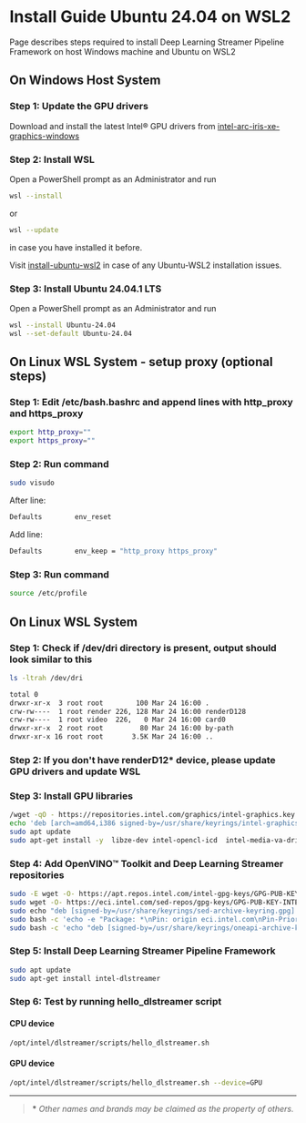 # Install Guide Ubuntu 24.04 on WSL2

Page describes steps required to install Deep Learning Streamer Pipeline
Framework on host Windows machine and Ubuntu on WSL2

## On Windows Host System

### Step 1: Update the GPU drivers

Download and install the latest Intel® GPU drivers from
[intel-arc-iris-xe-graphics-windows](https://www.intel.com/content/www/us/en/download/785597/intel-arc-iris-xe-graphics-windows.html)

### Step 2: Install WSL

Open a PowerShell prompt as an Administrator and run

```bash
wsl --install
```

or

```bash
wsl --update
```

in case you have installed it before.

Visit
[install-ubuntu-wsl2](https://documentation.ubuntu.com/wsl/en/latest/howto/install-ubuntu-wsl2)
in case of any Ubuntu-WSL2 installation issues.

### Step 3: Install Ubuntu 24.04.1 LTS

Open a PowerShell prompt as an Administrator and run

```bash
wsl --install Ubuntu-24.04
wsl --set-default Ubuntu-24.04
```

## On Linux WSL System - setup proxy (optional steps)

### Step 1: Edit /etc/bash.bashrc and append lines with http_proxy and https_proxy

```bash
export http_proxy=""
export https_proxy=""
```

### Step 2: Run command

```bash
sudo visudo
```

After line:

```bash
Defaults        env_reset
```

Add line:

```bash
Defaults        env_keep = "http_proxy https_proxy"
```

### Step 3: Run command

```bash
source /etc/profile
```

## On Linux WSL System

### Step 1: Check if /dev/dri directory is present, output should look similar to this

```bash
ls -ltrah /dev/dri

total 0
drwxr-xr-x  3 root root        100 Mar 24 16:00 .
crw-rw----  1 root render 226, 128 Mar 24 16:00 renderD128
crw-rw----  1 root video  226,   0 Mar 24 16:00 card0
drwxr-xr-x  2 root root         80 Mar 24 16:00 by-path
drwxr-xr-x 16 root root       3.5K Mar 24 16:00 ..
```

### Step 2: If you don't have renderD12\* device, please update GPU drivers and update WSL

### Step 3: Install GPU libraries

```bash
/wget -qO - https://repositories.intel.com/graphics/intel-graphics.key |   sudo gpg --dearmor --output /usr/share/keyrings/intel-graphics.gpg
echo 'deb [arch=amd64,i386 signed-by=/usr/share/keyrings/intel-graphics.gpg] https://repositories.intel.com/graphics/ubuntu noble arc' |   sudo tee  /etc/apt/sources.list.d/intel.gpu.noble.list
sudo apt update
sudo apt-get install -y  libze-dev intel-opencl-icd  intel-media-va-driver-non-free libmfx1  libvpl2   libegl-mesa0 libegl1-mesa-dev libgbm1 libgl1-mesa-dev libgl1-mesa-dri   libglapi-mesa libgles2-mesa-dev libglx-mesa0 libigdgmm12 libxatracker2 mesa-va-drivers   mesa-vdpau-drivers mesa-vulkan-drivers va-driver-all
```

### Step 4: Add OpenVINO™ Toolkit and Deep Learning Streamer repositories

```bash
sudo -E wget -O- https://apt.repos.intel.com/intel-gpg-keys/GPG-PUB-KEY-INTEL-SW-PRODUCTS.PUB | gpg --dearmor | sudo tee /usr/share/keyrings/oneapi-archive-keyring.gpg > /dev/null
sudo wget -O- https://eci.intel.com/sed-repos/gpg-keys/GPG-PUB-KEY-INTEL-SED.gpg | sudo tee /usr/share/keyrings/sed-archive-keyring.gpg > /dev/null
sudo echo "deb [signed-by=/usr/share/keyrings/sed-archive-keyring.gpg] https://eci.intel.com/sed-repos/$(source /etc/os-release && echo $VERSION_CODENAME) sed main" | sudo tee /etc/apt/sources.list.d/sed.list
sudo bash -c 'echo -e "Package: *\nPin: origin eci.intel.com\nPin-Priority: 1000" > /etc/apt/preferences.d/sed'
sudo bash -c 'echo "deb [signed-by=/usr/share/keyrings/oneapi-archive-keyring.gpg] https://apt.repos.intel.com/openvino/2025 ubuntu24 main" | sudo tee /etc/apt/sources.list.d/intel-openvino-2025.list'
```

### Step 5: Install Deep Learning Streamer Pipeline Framework

```bash
sudo apt update
sudo apt-get install intel-dlstreamer
```

### Step 6: Test by running hello_dlstreamer script

#### CPU device

```bash
/opt/intel/dlstreamer/scripts/hello_dlstreamer.sh
```

#### GPU device

```bash
/opt/intel/dlstreamer/scripts/hello_dlstreamer.sh --device=GPU
```

------------------------------------------------------------------------

> **\*** *Other names and brands may be claimed as the property of
> others.*
